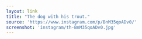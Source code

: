 ```yaml
---
layout: link
title: "The dog with his trout."
source: 'https://www.instagram.com/p/BnM35qoADv0/'
screenshot: 'instagram/th-BnM35qoADv0.jpg'
---
```


